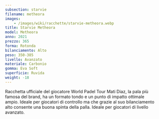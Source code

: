 ```yaml
---
subsection: starvie
filename: metheora
images:
    - /images/wiki/racchette/starvie-metheora.webp
title: Starvie Metheora
model: Metheora
anno: 2021
prezzo: 365
forma: Rotonda
bilanciamento: Alto
peso: 350-385
livello: Avanzato
materiale: Carbonio
gomma: Eva Soft
superficie: Ruvida
weight: -18
---
```

Racchetta ufficiale del giocatore World Padel Tour Mati Diaz, la pala più famosa del brand, ha un formato tondo e un punto di impatto ottimale ampio. Ideale per giocatori di controllo ma che grazie al suo bilanciamento alto consente una buona spinta della palla. Ideale per giocatori di livello avanzato.